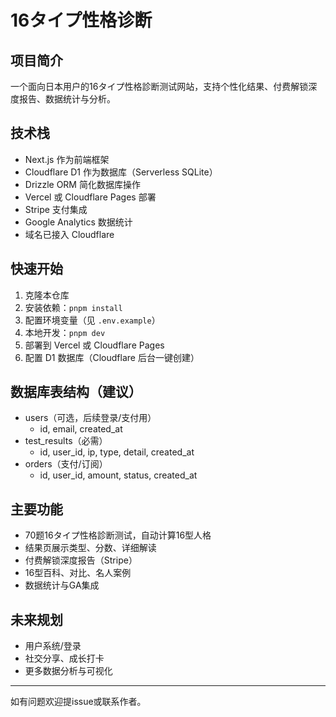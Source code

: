 # 16タイプ性格诊断

## 项目简介

一个面向日本用户的16タイプ性格診断测试网站，支持个性化结果、付费解锁深度报告、数据统计与分析。

## 技术栈
- Next.js 作为前端框架
- Cloudflare D1 作为数据库（Serverless SQLite）
- Drizzle ORM 简化数据库操作
- Vercel 或 Cloudflare Pages 部署
- Stripe 支付集成
- Google Analytics 数据统计
- 域名已接入 Cloudflare

## 快速开始

1. 克隆本仓库
2. 安装依赖：`pnpm install`
3. 配置环境变量（见 `.env.example`）
4. 本地开发：`pnpm dev`
5. 部署到 Vercel 或 Cloudflare Pages
6. 配置 D1 数据库（Cloudflare 后台一键创建）

## 数据库表结构（建议）

- users（可选，后续登录/支付用）
  - id, email, created_at
- test_results（必需）
  - id, user_id, ip, type, detail, created_at
- orders（支付/订阅）
  - id, user_id, amount, status, created_at

## 主要功能
- 70题16タイプ性格診断测试，自动计算16型人格
- 结果页展示类型、分数、详细解读
- 付费解锁深度报告（Stripe）
- 16型百科、对比、名人案例
- 数据统计与GA集成

## 未来规划
- 用户系统/登录
- 社交分享、成长打卡
- 更多数据分析与可视化

---
如有问题欢迎提issue或联系作者。